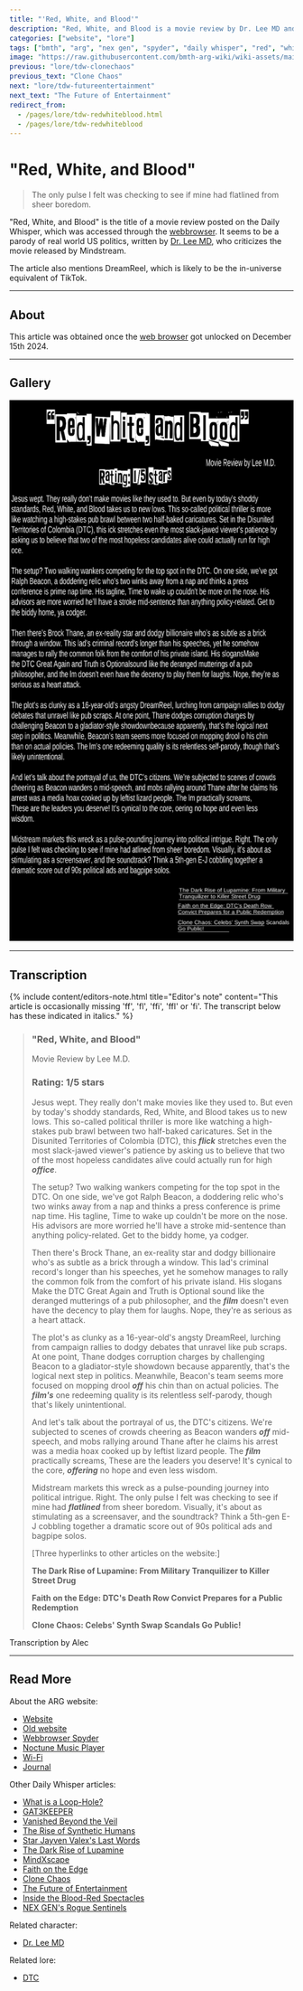 ```yaml
---
title: "'Red, White, and Blood'"
description: "Red, White, and Blood is a movie review by Dr. Lee MD and seems to be a parody on the US elections."
categories: ["website", "lore"]
tags: ["bmth", "arg", "nex gen", "spyder", "daily whisper", "red", "white", "blood"]
image: "https://raw.githubusercontent.com/bmth-arg-wiki/wiki-assets/main/lore/webbrowser/dailywhisper/red-300x300.png"
previous: "lore/tdw-clonechaos"
previous_text: "Clone Chaos"
next: "lore/tdw-futureentertainment"
next_text: "The Future of Entertainment"
redirect_from:
  - /pages/lore/tdw-redwhiteblood.html
  - /pages/lore/tdw-redwhiteblood
---
```

# "Red, White, and Blood"

> The only pulse I felt was checking to see if mine had flatlined from sheer boredom.

"Red, White, and Blood" is the title of a movie review posted on the Daily Whisper, which was accessed 
through the [webbrowser](webbrowser). It seems to be a parody of real world US politics, written by 
[Dr. Lee MD](../characters/lee-md), who criticizes the movie released by Mindstream.

The article also mentions DreamReel, which is likely to be the in-universe equivalent of TikTok.

***

## About

This article was obtained once the [web browser](webbrowser) got unlocked on December 15th 2024.

***

## Gallery

![red white blood article](https://raw.githubusercontent.com/bmth-arg-wiki/wiki-assets/main/lore/webbrowser/dailywhisper/red.png)

***

## Transcription

{% include content/editors-note.html
title="Editor's note"
content="This article is occasionally missing 'ff', 'fl', 'ffi', 'ffl' or 'fi'. The transcript below has these indicated in italics."
%}

> ### "Red, White, and Blood"
> 
> Movie Review by Lee M.D.
>
> ### Rating: 1/5 stars
>
> Jesus wept. They really don't make movies like they used to. But even by today's shoddy standards, Red, White, and Blood 
> takes us to new lows. This so-called political thriller is more like watching a high-stakes pub brawl between 
> two half-baked caricatures. Set in the Disunited Territories of Colombia (DTC), this **_flick_** stretches even the most slack-jawed 
> viewer's patience by asking us to believe that two of the most hopeless candidates alive could actually run for high **_office_**.
>
> The setup? Two walking wankers competing for the top spot in the DTC. On one side, we've got Ralph Beacon, 
> a doddering relic who's two winks away from a nap and thinks a press conference is prime nap time. His tagline, 
> Time to wake up couldn't be more on the nose. His advisors are more worried he'll have a stroke mid-sentence than anything 
> policy-related. Get to the biddy home, ya codger.
>
> Then there's Brock Thane, an ex-reality star and dodgy billionaire who's as subtle as a brick through a window. 
> This lad's criminal record's longer than his speeches, yet he somehow manages to rally the common folk from the comfort of 
> his private island. His slogans Make the DTC Great Again and Truth is Optional sound like the deranged mutterings of a 
> pub philosopher, and the **_film_** doesn't even have the decency to play them for laughs. Nope, 
> they're as serious as a heart attack.
> 
> The plot's as clunky as a 16-year-old's angsty DreamReel, lurching from campaign rallies to dodgy debates that unravel 
> like pub scraps. At one point, Thane dodges corruption charges by challenging Beacon to a gladiator-style showdown 
> because apparently, that's the logical next step in politics. Meanwhile, Beacon's team seems more focused on mopping 
> drool **_off_** his chin than on actual policies. The **_film's_** one redeeming quality is its relentless self-parody, 
> though that's likely unintentional.
> 
> And let's talk about the portrayal of us, the DTC's citizens. We're subjected to scenes of crowds cheering as Beacon 
> wanders **_off_** mid-speech, and mobs rallying around Thane after he claims his arrest was a media hoax cooked up by 
> leftist lizard people. The **_film_** practically screams, These are the leaders you deserve! It's cynical to the core, 
> **_offering_** no hope and even less wisdom.
>
> Midstream markets this wreck as a pulse-pounding journey into political intrigue. Right. 
> The only pulse I felt was checking to see if mine had **_flatlined_** from sheer boredom. Visually, 
> it's about as stimulating as a screensaver, and the soundtrack? Think a 5th-gen E-J cobbling together a dramatic score 
> out of 90s political ads and bagpipe solos.
>
> [Three hyperlinks to other articles on the website:]
>
> __The Dark Rise of Lupamine: From Military Tranquilizer to Killer Street Drug__
>
> __Faith on the Edge: DTC's Death Row Convict Prepares for a Public Redemption__
>
> __Clone Chaos: Celebs' Synth Swap Scandals Go Public!__

Transcription by Alec

***

## Read More

About the ARG website:

- [Website](website)
- [Old website](website-v1)
- [Webbrowser Spyder](webbrowser)
- [Noctune Music Player](website-songs)
- [Wi-Fi](wifi)
- [Journal](journal)

Other Daily Whisper articles:

- [What is a Loop-Hole?](tdw-loophole)
- [GAT3KEEPER](tdw-gatekeeper)
- [Vanished Beyond the Veil](tdw-vanished)
- [The Rise of Synthetic Humans](tdw-riseofsynth)
- [Star Jayven Valex's Last Words](tdw-valexlastwords)
- [The Dark Rise of Lupamine](tdw-riseoflupamine)
- [MindXscape](tdw-mindxscape)
- [Faith on the Edge](tdw-faithedge)
- [Clone Chaos](tdw-clonechaos)
- [The Future of Entertainment](tdw-futureentertainment)
- [Inside the Blood-Red Spectacles](tdw-bloodredspectacles)
- [NEX GEN's Rogue Sentinels](tdw-roguesentinels)

Related character:

- [Dr. Lee MD](../characters/lee-md)

Related lore:

- [DTC](../lore/dtc)